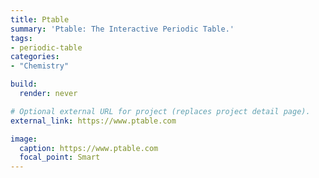 ```yaml
---
title: Ptable
summary: 'Ptable: The Interactive Periodic Table.'
tags:
- periodic-table
categories:
- "Chemistry"

build:
  render: never

# Optional external URL for project (replaces project detail page).
external_link: https://www.ptable.com

image:
  caption: https://www.ptable.com
  focal_point: Smart
---
```

